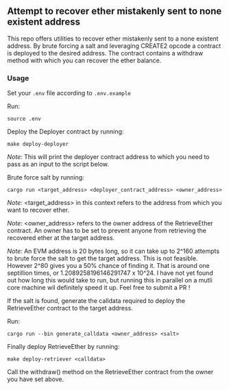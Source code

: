 ## Attempt to recover ether mistakenly sent to none existent address

This repo offers utilities to recover ether mistakenly sent to a none existent address. By brute forcing a salt and leveraging CREATE2 opcode a contract is deployed to the desired address. The contract contains a withdraw method with which you can recover the ether balance.

### Usage

Set your `.env` file according to `.env.example`

Run:

```
source .env
```

Deploy the Deployer contract by running:

```
make deploy-deployer
```

_Note:_ This will print the deployer contract address to which you need to pass as an input to the script below.

Brute force salt by running:

```
cargo run <target_address> <deployer_contract_address> <owner_address>
```

_Note:_ <target_address> in this context refers to the address from which you want to recover ether.

_Note:_ <owner_address> refers to the owner address of the RetrieveEther contract. An owner has to be set to prevent anyone from retrieving the recovered ether at the target address.

_Note:_ An EVM address is 20 bytes long, so it can take up to 2^160 attempts to brute force the salt to get the target address. This is not feasible. However 2^80 gives you a 50% chance of finding it. That is around one septillion times, or 1.2089258196146291747 x 10^24. I have not yet found out how long this would take to run, but running this in parallel on a mutli core machine wil definitely speed it up. Feel free to submit a PR !

If the salt is found, generate the calldata required to deploy the RetrieveEther contract to the target address.

Run:

```
cargo run --bin generate_calldata <owner_address> <salt>
```

Finally deploy RetrieveEther by running:

```
make deploy-retriever <calldata>
```

Call the withdraw() method on the RetrieveEther contract from the owner you have set above.
